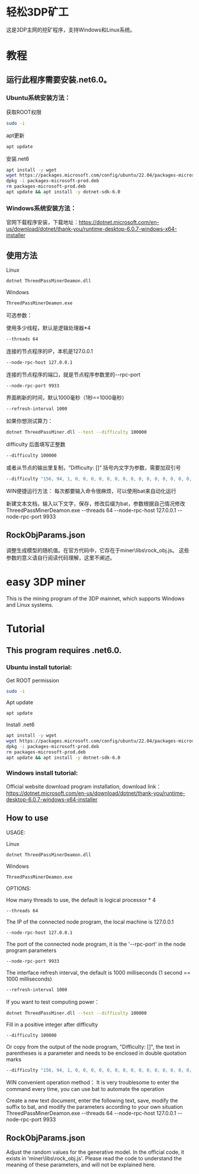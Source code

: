 # 轻松3DP矿工

这是3DP主网的挖矿程序，支持Windows和Linux系统。

# 教程

## 运行此程序需要安装.net6.0。

### Ubuntu系统安装方法：

获取ROOT权限
```sh
sudo -i
```
apt更新
```sh
apt update
```

安装.net6
```sh
apt install -y wget
wget https://packages.microsoft.com/config/ubuntu/22.04/packages-microsoft-prod.deb -O packages-microsoft-prod.deb
dpkg -i packages-microsoft-prod.deb
rm packages-microsoft-prod.deb
apt update && apt install -y dotnet-sdk-6.0
```

### Windows系统安装方法：
官网下载程序安装，下载地址：https://dotnet.microsoft.com/en-us/download/dotnet/thank-you/runtime-desktop-6.0.7-windows-x64-installer


## 使用方法
Linux
```sh
dotnet ThreedPassMinerDeamon.dll
```

Windows
```sh
ThreedPassMinerDeamon.exe
```
可选参数：

使用多少线程，默认是逻辑处理器*4
```sh
--threads 64
```

连接的节点程序的IP，本机是127.0.0.1
```sh
--node-rpc-host 127.0.0.1
```

连接的节点程序的端口，就是节点程序参数里的--rpc-port
```sh
--node-rpc-port 9933
```

界面刷新的时间，默认1000毫秒（1秒==1000毫秒）
```sh
--refresh-interval 1000
```

如果你想测试算力：
```sh
dotnet ThreedPassMiner.dll --test --difficulty 100000
```

difficulty 后面填写正整数
```sh
--difficulty 100000
```

或者从节点的输出里复制，“Difficulty: []” 括号内文字为参数，需要加双引号
```sh
--difficulty "156, 94, 1, 0, 0, 0, 0, 0, 0, 0, 0, 0, 0, 0, 0, 0, 0, 0, 0, 0, 0, 0, 0, 0, 0, 0, 0, 0, 0, 0, 0, 0"
```


WIN便捷运行方法：
每次都要输入命令很麻烦，可以使用bat来自动化运行

新建文本文档，输入以下文字，保存，修改后缀为bat，参数根据自己情况修改
ThreedPassMinerDeamon.exe --threads 64 --node-rpc-host 127.0.0.1 --node-rpc-port 9933

## RockObjParams.json
调整生成模型的随机值。在官方代码中，它存在于miner\libs\rock_obj.js。
这些参数的意义请自行阅读代码理解，这里不阐述。

# easy 3DP miner
This is the mining program of the 3DP mainnet, which supports Windows and Linux systems.

# Tutorial

## This program requires .net6.0.

### Ubuntu install tutorial:

Get ROOT permission
```sh
sudo -i
```
Apt update
```sh
apt update
```

Install .net6
```sh
apt install -y wget
wget https://packages.microsoft.com/config/ubuntu/22.04/packages-microsoft-prod.deb -O packages-microsoft-prod.deb
dpkg -i packages-microsoft-prod.deb
rm packages-microsoft-prod.deb
apt update && apt install -y dotnet-sdk-6.0
```

### Windows install tutorial:
Official website download program installation, download link：https://dotnet.microsoft.com/en-us/download/dotnet/thank-you/runtime-desktop-6.0.7-windows-x64-installer

## How to use

USAGE:

Linux
```sh
dotnet ThreedPassMinerDeamon.dll
```

Windows
```sh
ThreedPassMinerDeamon.exe
```
OPTIONS:

How many threads to use, the default is logical processor * 4
```sh
--threads 64
```

The IP of the connected node program, the local machine is 127.0.0.1
```sh
--node-rpc-host 127.0.0.1
```

The port of the connected node program, it is the '--rpc-port' in the node program parameters
```sh
--node-rpc-port 9933
```

The interface refresh interval, the default is 1000 milliseconds (1 second == 1000 milliseconds)
```sh
--refresh-interval 1000
```

If you want to test computing power：
```sh
dotnet ThreedPassMiner.dll --test --difficulty 100000
```

Fill in a positive integer after difficulty
```sh
--difficulty 100000
```

Or copy from the output of the node program, "Difficulty: []", the text in parentheses is a parameter and needs to be enclosed in double quotation marks
```sh
--difficulty "156, 94, 1, 0, 0, 0, 0, 0, 0, 0, 0, 0, 0, 0, 0, 0, 0, 0, 0, 0, 0, 0, 0, 0, 0, 0, 0, 0, 0, 0, 0, 0"
```


WIN convenient operation method：
It is very troublesome to enter the command every time, you can use bat to automate the operation

Create a new text document, enter the following text, save, modify the suffix to bat, and modify the parameters according to your own situation
ThreedPassMinerDeamon.exe --threads 64 --node-rpc-host 127.0.0.1 --node-rpc-port 9933

## RockObjParams.json
Adjust the random values for the generative model. In the official code, it exists in 'miner\libs\rock_obj.js'.
Please read the code to understand the meaning of these parameters, and will not be explained here.